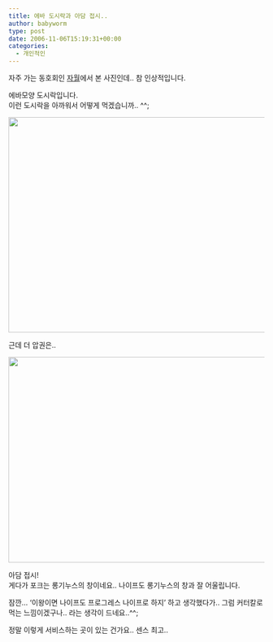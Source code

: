 ```yaml
---
title: 에바 도시락과 아담 접시..
author: babyworm
type: post
date: 2006-11-06T15:19:31+00:00
categories:
  - 개인적인
---
```

자주 가는 동호회인 [자월][1]에서 본 사진인데.. 참 인상적입니다. 

에바모양 도시락입니다.<br>
이런 도시락을 아까워서 어떻게 먹겠습니까.. ^^;

<img loading="lazy" decoding="async" src="https://i0.wp.com/babyworm.net/wordpress/wp-content/uploads/1/cfile3.uf.1611614B4D6A7AAE349B07.jpg?resize=598%2C424" class="aligncenter" width="598" height="424" alt="" data-recalc-dims="1" /> 

근데 더 압권은..

<img loading="lazy" decoding="async" src="https://i0.wp.com/babyworm.net/wordpress/wp-content/uploads/1/cfile9.uf.1203BF534D6A7AAE1F7CFB.jpg?resize=600%2C405" class="aligncenter" width="600" height="405" alt="" data-recalc-dims="1" /> 

아담 접시!<br>
게다가 포크는 롱기누스의 창이네요.. 나이프도 롱기누스의 창과 잘 어울립니다. 

잠깐… ‘이왕이면 나이프도 프로그레스 나이프로 하지’ 하고 생각했다가.. 그럼 커터칼로 먹는 느낌이겠구나.. 라는 생각이 드네요..^^; 

정말 이렇게 서비스하는 곳이 있는 건가요.. 센스 최고..

 [1]: http://club.shinbiro.com/sbrClub_Go.jsp?sClubUrl=kaiser
